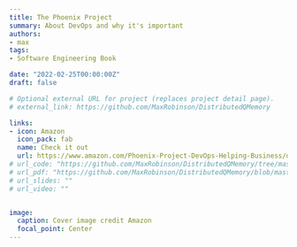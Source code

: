 ```yaml
---
title: The Phoenix Project
summary: About DevOps and why it's important
authors:
- max
tags:
- Software Engineering Book

date: "2022-02-25T00:00:00Z"
draft: false

# Optional external URL for project (replaces project detail page).
# external_link: https://github.com/MaxRobinson/DistributedQMemory

links:
- icon: Amazon
  icon_pack: fab
  name: Check it out
  url: https://www.amazon.com/Phoenix-Project-DevOps-Helping-Business/dp/1942788290
# url_code: "https://github.com/MaxRobinson/DistributedQMemory/tree/master/DistQL"
# url_pdf: "https://github.com/MaxRobinson/DistributedQMemory/blob/master/DistQL-Paper/DistributedQLearning.pdf"
# url_slides: ""
# url_video: ""


image:
  caption: Cover image credit Amazon
  focal_point: Center
---
```


